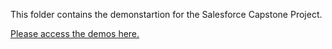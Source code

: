 This folder contains the demonstartion for the Salesforce Capstone Project.

[Please access the demos here.](https://youtu.be/xgs1LsADWFg)
